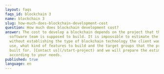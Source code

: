 ```yaml
---
layout: faqs
faqs_id: blockchain 3
name: blockchain 3
slug: how-much-does-blockchain-development-cost
question: How much does blockchain development cost?
answer: The cost to develop a blockchain depends on the project that the
  software team is supposed to build. It is impossible to estimate the price
  without establishing the type of blockchain technology the client wants to
  use, what kind of features to build and the target groups that the project is
  built for. [Contact us](/start-project) and we will prepare the estimation
  according to your needs.
published: true
language: en
---
```

